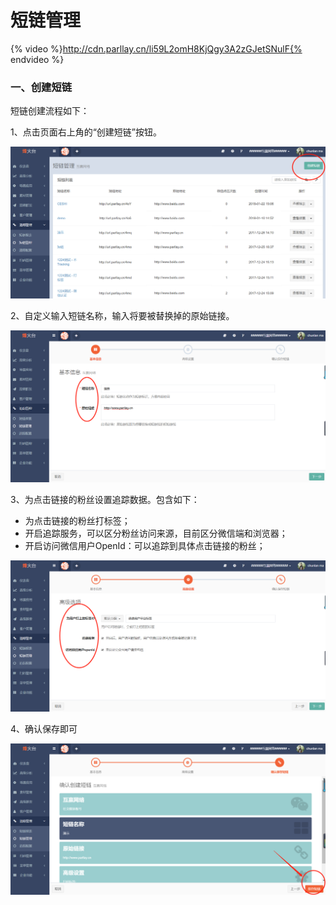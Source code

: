 # 短链管理

{% video %}http://cdn.parllay.cn/li59L2omH8KjQgy3A2zGJetSNulF{% endvideo %}

### 一、创建短链

短链创建流程如下：

1、点击页面右上角的“创建短链”按钮。  

![](/assets/1516620176%281%29.png)

2、自定义输入短链名称，输入将要被替换掉的原始链接。  

![](/assets/1516620256.png)

3、为点击链接的粉丝设置追踪数据。包含如下：

* 为点击链接的粉丝打标签；
* 开启追踪服务，可以区分粉丝访问来源，目前区分微信端和浏览器；
* 开启访问微信用户OpenId：可以追踪到具体点击链接的粉丝；  

![](/assets/1516620352%281%29.png)

4、确认保存即可  

![](/assets/1516621257%281%29.png)

